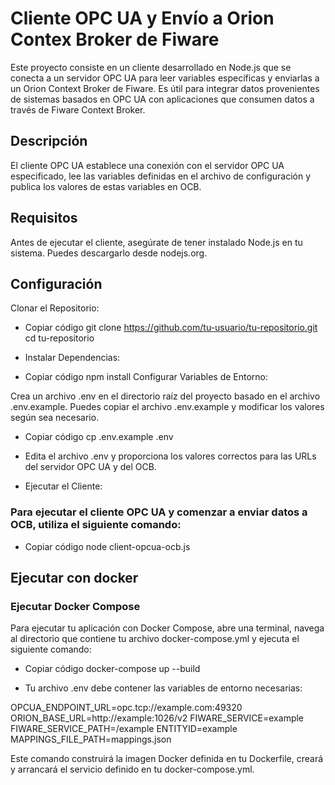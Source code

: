 # Cliente OPC UA y Envío a Orion Contex Broker de Fiware

Este proyecto consiste en un cliente desarrollado en Node.js que se conecta a un servidor OPC UA para leer variables específicas y enviarlas a un Orion Context Broker de Fiware. Es útil para integrar datos provenientes de sistemas basados en OPC UA con aplicaciones que consumen datos a través de Fiware Context Broker.

## Descripción
El cliente OPC UA establece una conexión con el servidor OPC UA especificado, lee las variables definidas en el archivo de configuración y publica los valores de estas variables en OCB.

## Requisitos
Antes de ejecutar el cliente, asegúrate de tener instalado Node.js en tu sistema. Puedes descargarlo desde nodejs.org.

## Configuración
Clonar el Repositorio:

- Copiar código
git clone https://github.com/tu-usuario/tu-repositorio.git
cd tu-repositorio

- Instalar Dependencias:

- Copiar código
npm install
Configurar Variables de Entorno:

Crea un archivo .env en el directorio raíz del proyecto basado en el archivo .env.example. Puedes copiar el archivo .env.example y modificar los valores según sea necesario.

- Copiar código
    cp .env.example .env

- Edita el archivo .env y proporciona los valores correctos para las URLs del servidor OPC UA y del OCB.

- Ejecutar el Cliente:

### Para ejecutar el cliente OPC UA y comenzar a enviar datos a OCB, utiliza el siguiente comando:

- Copiar código
node client-opcua-ocb.js


## Ejecutar con docker

### Ejecutar Docker Compose

Para ejecutar tu aplicación con Docker Compose, abre una terminal, navega al directorio que contiene tu archivo docker-compose.yml y ejecuta el siguiente comando:

- Copiar código
docker-compose up --build

- Tu archivo .env debe contener las variables de entorno necesarias:

OPCUA_ENDPOINT_URL=opc.tcp://example.com:49320
ORION_BASE_URL=http://example:1026/v2
FIWARE_SERVICE=example
FIWARE_SERVICE_PATH=/example
ENTITYID=example
MAPPINGS_FILE_PATH=mappings.json

Este comando construirá la imagen Docker definida en tu Dockerfile, creará y arrancará el servicio definido en tu docker-compose.yml.